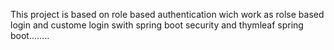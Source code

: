 This project is based on role based authentication wich work as rolse based login and custome login swith spring boot security and thymleaf spring boot........
